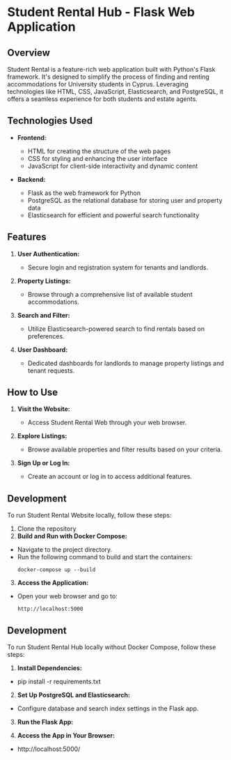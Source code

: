 # Student Rental Hub - Flask Web Application

## Overview

Student Rental is a feature-rich web application built with Python's Flask framework. It's designed to simplify the process of finding and renting accommodations for University students in Cyprus. Leveraging technologies like HTML, CSS, JavaScript, Elasticsearch, and PostgreSQL, it offers a seamless experience for both students and estate agents.

## Technologies Used

- **Frontend:**
  - HTML for creating the structure of the web pages
  - CSS for styling and enhancing the user interface
  - JavaScript for client-side interactivity and dynamic content

- **Backend:**
  - Flask as the web framework for Python
  - PostgreSQL as the relational database for storing user and property data
  - Elasticsearch for efficient and powerful search functionality

## Features

1. **User Authentication:**
   - Secure login and registration system for tenants and landlords.

2. **Property Listings:**
   - Browse through a comprehensive list of available student accommodations.

3. **Search and Filter:**
   - Utilize Elasticsearch-powered search to find rentals based on preferences.

4. **User Dashboard:**
   - Dedicated dashboards for landlords to manage property listings and tenant requests.

## How to Use

1. **Visit the Website:**
   - Access Student Rental Web through your web browser.

2. **Explore Listings:**
   - Browse available properties and filter results based on your criteria.

3. **Sign Up or Log In:**
   - Create an account or log in to access additional features.

## Development

To run Student Rental Website locally, follow these steps:

1. Clone the repository
2. **Build and Run with Docker Compose:**
- Navigate to the project directory.
- Run the following command to build and start the containers:
  ```
  docker-compose up --build
  ```

3. **Access the Application:**
- Open your web browser and go to:
  ```
  http://localhost:5000
  ```

## Development

To run Student Rental Hub locally without Docker Compose, follow these steps:

1. **Install Dependencies:**
- pip install -r requirements.txt

2. **Set Up PostgreSQL and Elasticsearch:**
- Configure database and search index settings in the Flask app.

3. **Run the Flask App:**

4. **Access the App in Your Browser:**

- http://localhost:5000/


